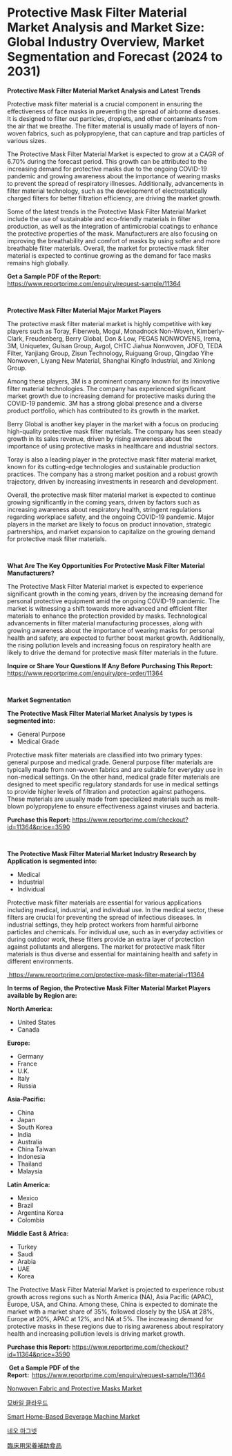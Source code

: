 <p><h1>Protective Mask Filter Material Market Analysis and Market Size: Global Industry Overview, Market Segmentation and Forecast (2024 to 2031)</h1></p><p><strong>Protective Mask Filter Material Market Analysis and Latest Trends</strong></p>
<p><p>Protective mask filter material is a crucial component in ensuring the effectiveness of face masks in preventing the spread of airborne diseases. It is designed to filter out particles, droplets, and other contaminants from the air that we breathe. The filter material is usually made of layers of non-woven fabrics, such as polypropylene, that can capture and trap particles of various sizes.</p><p>The Protective Mask Filter Material Market is expected to grow at a CAGR of 6.70% during the forecast period. This growth can be attributed to the increasing demand for protective masks due to the ongoing COVID-19 pandemic and growing awareness about the importance of wearing masks to prevent the spread of respiratory illnesses. Additionally, advancements in filter material technology, such as the development of electrostatically charged filters for better filtration efficiency, are driving the market growth.</p><p>Some of the latest trends in the Protective Mask Filter Material Market include the use of sustainable and eco-friendly materials in filter production, as well as the integration of antimicrobial coatings to enhance the protective properties of the mask. Manufacturers are also focusing on improving the breathability and comfort of masks by using softer and more breathable filter materials. Overall, the market for protective mask filter material is expected to continue growing as the demand for face masks remains high globally.</p></p>
<p><strong>Get a Sample PDF of the Report:&nbsp;</strong> <a href="https://www.reportprime.com/enquiry/request-sample/11364">https://www.reportprime.com/enquiry/request-sample/11364</a></p>
<p>&nbsp;</p>
<p><strong>Protective Mask Filter Material Major Market Players</strong></p>
<p><p>The protective mask filter material market is highly competitive with key players such as Toray, Fiberweb, Mogul, Monadnock Non-Woven, Kimberly-Clark, Freudenberg, Berry Global, Don & Low, PEGAS NONWOVENS, Irema, 3M, Uniquetex, Gulsan Group, Avgol, CHTC Jiahua Nonwoven, JOFO, TEDA Filter, Yanjiang Group, Zisun Technology, Ruiguang Group, Qingdao Yihe Nonwoven, Liyang New Material, Shanghai Kingfo Industrial, and Xinlong Group.</p><p>Among these players, 3M is a prominent company known for its innovative filter material technologies. The company has experienced significant market growth due to increasing demand for protective masks during the COVID-19 pandemic. 3M has a strong global presence and a diverse product portfolio, which has contributed to its growth in the market.</p><p>Berry Global is another key player in the market with a focus on producing high-quality protective mask filter materials. The company has seen steady growth in its sales revenue, driven by rising awareness about the importance of using protective masks in healthcare and industrial sectors.</p><p>Toray is also a leading player in the protective mask filter material market, known for its cutting-edge technologies and sustainable production practices. The company has a strong market position and a robust growth trajectory, driven by increasing investments in research and development.</p><p>Overall, the protective mask filter material market is expected to continue growing significantly in the coming years, driven by factors such as increasing awareness about respiratory health, stringent regulations regarding workplace safety, and the ongoing COVID-19 pandemic. Major players in the market are likely to focus on product innovation, strategic partnerships, and market expansion to capitalize on the growing demand for protective mask filter materials.</p></p>
<p>&nbsp;</p>
<p><strong>What Are The Key Opportunities For Protective Mask Filter Material Manufacturers?</strong></p>
<p><p>The Protective Mask Filter Material market is expected to experience significant growth in the coming years, driven by the increasing demand for personal protective equipment amid the ongoing COVID-19 pandemic. The market is witnessing a shift towards more advanced and efficient filter materials to enhance the protection provided by masks. Technological advancements in filter material manufacturing processes, along with growing awareness about the importance of wearing masks for personal health and safety, are expected to further boost market growth. Additionally, the rising pollution levels and increasing focus on respiratory health are likely to drive the demand for protective mask filter materials in the future.</p></p>
<p><strong>Inquire or Share Your Questions If Any Before Purchasing This Report:</strong> <a href="https://www.reportprime.com/enquiry/pre-order/11364">https://www.reportprime.com/enquiry/pre-order/11364</a></p>
<p>&nbsp;</p>
<p><strong>Market Segmentation</strong></p>
<p><strong>The Protective Mask Filter Material Market Analysis by types is segmented into:</strong></p>
<p><ul><li>General Purpose</li><li>Medical Grade</li></ul></p>
<p><p>Protective mask filter materials are classified into two primary types: general purpose and medical grade. General purpose filter materials are typically made from non-woven fabrics and are suitable for everyday use in non-medical settings. On the other hand, medical grade filter materials are designed to meet specific regulatory standards for use in medical settings to provide higher levels of filtration and protection against pathogens. These materials are usually made from specialized materials such as melt-blown polypropylene to ensure effectiveness against viruses and bacteria.</p></p>
<p><strong>Purchase this Report:&nbsp;</strong><a href="https://www.reportprime.com/checkout?id=11364&price=3590">https://www.reportprime.com/checkout?id=11364&price=3590</a></p>
<p>&nbsp;</p>
<p><strong>The Protective Mask Filter Material Market Industry Research by Application is segmented into:</strong></p>
<p><ul><li>Medical</li><li>Industrial</li><li>Individual</li></ul></p>
<p><p>Protective mask filter materials are essential for various applications including medical, industrial, and individual use. In the medical sector, these filters are crucial for preventing the spread of infectious diseases. In industrial settings, they help protect workers from harmful airborne particles and chemicals. For individual use, such as in everyday activities or during outdoor work, these filters provide an extra layer of protection against pollutants and allergens. The market for protective mask filter materials is thus diverse and essential for maintaining health and safety in different environments.</p></p>
<p><a href="https://www.reportprime.com/protective-mask-filter-material-r11364">&nbsp;https://www.reportprime.com/protective-mask-filter-material-r11364</a></p>
<p><strong>In terms of Region, the Protective Mask Filter Material Market Players available by Region are:</strong></p>
<p>
    <p> <strong> North America: </strong>
        <ul>
            <li>United States</li>
            <li>Canada</li>
        </ul>
        </p> 
    <p> <strong> Europe: </strong>
        <ul>
            <li>Germany</li>
            <li>France</li>
            <li>U.K.</li>
            <li>Italy</li>
            <li>Russia</li>
        </ul>
        </p> 
    <p> <strong> Asia-Pacific: </strong>
        <ul>
            <li>China</li>
            <li>Japan</li>
            <li>South Korea</li>
            <li>India</li>
            <li>Australia</li>
            <li>China Taiwan</li>
            <li>Indonesia</li>
            <li>Thailand</li>
            <li>Malaysia</li>
        </ul>
        </p> 
    <p> <strong> Latin America: </strong>
        <ul>
            <li>Mexico</li>
            <li>Brazil</li>
            <li>Argentina Korea</li>
            <li>Colombia</li>
        </ul>
        </p> 
    <p> <strong> Middle East & Africa: </strong>
        <ul>
            <li>Turkey</li>
            <li>Saudi</li>
            <li>Arabia</li>
            <li>UAE</li>
            <li>Korea</li>
        </ul>
    </p>
    </p>
<p><p>The Protective Mask Filter Material Market is projected to experience robust growth across regions such as North America (NA), Asia Pacific (APAC), Europe, USA, and China. Among these, China is expected to dominate the market with a market share of 35%, followed closely by the USA at 28%, Europe at 20%, APAC at 12%, and NA at 5%. The increasing demand for protective masks in these regions due to rising awareness about respiratory health and increasing pollution levels is driving market growth.</p></p>
<p><strong>Purchase this Report: </strong><a href="https://www.reportprime.com/checkout?id=11364&price=3590">https://www.reportprime.com/checkout?id=11364&price=3590</a></p>
<p>&nbsp;<strong>Get a Sample PDF of the Report:&nbsp;&nbsp;</strong><a href="https://www.reportprime.com/enquiry/request-sample/11364">https://www.reportprime.com/enquiry/request-sample/11364</a></p>
<p><strong></strong></p>
<p><p><a href="https://github.com/MyrticeDare2023/Market-Research-Report-List-1/blob/main/nonwoven-fabric-and-protective-masks-market.md">Nonwoven Fabric and Protective Masks Market</a></p><p><a href="https://medium.com/@antosuigrtley99783676/%EB%AA%A8%EB%B0%94%EC%9D%BC-%ED%81%B4%EB%9D%BC%EC%9A%B0%EB%93%9C-%EC%8B%9C%EC%9E%A5-%EB%B6%84%EC%84%9D-%EA%B8%80%EB%A1%9C%EB%B2%8C-%EC%82%B0%EC%97%85-%EC%A0%84%EB%A7%9D-%EB%B0%8F-%EC%98%88%EC%B8%A1-2024%EB%85%84%EB%B6%80%ED%84%B0-2031%EB%85%84%EA%B9%8C%EC%A7%80-751662e4f9aa">모바일 클라우드</a></p><p><a href="https://issuu.com/reportprime-2/docs/smart-home-based-beverage-machine-market-size-2030">Smart Home-Based Beverage Machine Market</a></p><p><a href="https://github.com/joannescott9078/Market-Research-Report-List-1/blob/main/728411876818.md">네오 마그넷</a></p><p><a href="https://github.com/avwofrml53535/Market-Research-Report-List-2/blob/main/130123682589.md">臨床用栄養補助食品</a></p></p>